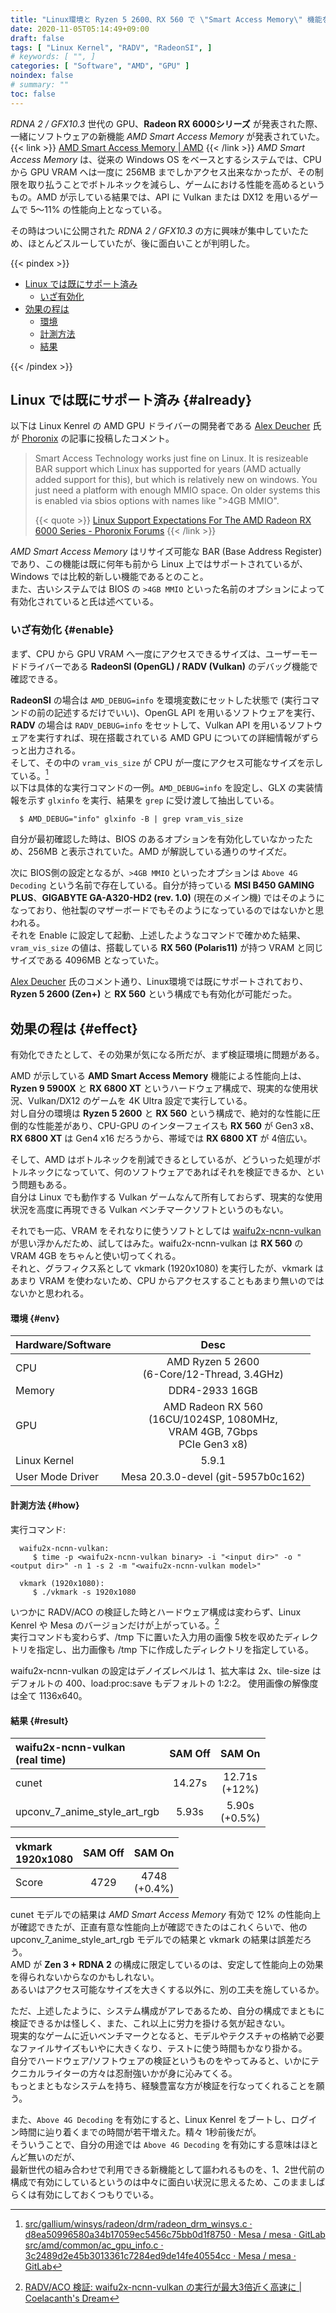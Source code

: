 ```yaml
---
title: "Linux環境と Ryzen 5 2600、RX 560 で \"Smart Access Memory\" 機能を試す"
date: 2020-11-05T05:14:49+09:00
draft: false
tags: [ "Linux Kernel", "RADV", "RadeonSI", ]
# keywords: [ "", ]
categories: [ "Software", "AMD", "GPU" ]
noindex: false
# summary: ""
toc: false
---
```


*RDNA 2 / GFX10.3* 世代の GPU、**Radeon RX 6000シリーズ** が発表された際、一緒にソフトウェアの新機能 *AMD Smart Access Memory* が発表されていた。  
{{< link >}} [AMD Smart Access Memory | AMD](https://www.amd.com/en/technologies/smart-access-memory) {{< /link >}}
*AMD Smart Access Memory* は、従来の Windows OS をベースとするシステムでは、CPU から GPU VRAM へは一度に 256MB までしかアクセス出来なかったが、その制限を取り払うことでボトルネックを減らし、ゲームにおける性能を高めるというもの。AMD が示している結果では、API に Vulkan または DX12 を用いるゲームで 5〜11% の性能向上となっている。  

その時はついに公開された *RDNA 2 / GFX10.3* の方に興味が集中していたため、ほとんどスルーしていたが、後に面白いことが判明した。  

{{< pindex >}}
 
 * [Linux では既にサポート済み](#already)
   * [いざ有効化](#enable)
 * [効果の程は](#effect)
   * [環境](#env)
   * [計測方法](#how)
   * [結果](#result)

{{< /pindex >}}

## Linux では既にサポート済み {#already}

以下は Linux Kenrel の AMD GPU ドライバーの開発者である [Alex Deucher](https://gitlab.freedesktop.org/agd5f) 氏が [Phoronix](https://www.phoronix.com/scan.php?page=home) の記事に投稿したコメント。  

 > Smart Access Technology works just fine on Linux. It is resizeable BAR support which Linux has supported for years (AMD actually added support for this), but which is relatively new on windows. You just need a platform with enough MMIO space. On older systems this is enabled via sbios options with names like ">4GB MMIO".
 >
 > {{< quote >}} [Linux Support Expectations For The AMD Radeon RX 6000 Series - Phoronix Forums](https://www.phoronix.com/forums/forum/linux-graphics-x-org-drivers/open-source-amd-linux/1215570-linux-support-expectations-for-the-amd-radeon-rx-6000-series/page4#post1215694) {{< /link >}}

*AMD Smart Access Memory* はリサイズ可能な BAR (Base Address Register) であり、この機能は既に何年も前から Linux 上ではサポートされているが、Windows では比較的新しい機能であるとのこと。  
また、古いシステムでは BIOS の `>4GB MMIO` といった名前のオプションによって有効化されていると氏は述べている。  

### いざ有効化 {#enable}

まず、CPU から GPU VRAM へ一度にアクセスできるサイズは、ユーザーモードドライバーである **RadeonSI (OpenGL) / RADV (Vulkan)** のデバッグ機能で確認できる。  

**RadeonSI** の場合は `AMD_DEBUG=info` を環境変数にセットした状態で (実行コマンドの前の記述するだけでいい)、OpenGL API を用いるソフトウェアを実行、  
**RADV** の場合は `RADV_DEBUG=info` をセットして、Vulkan API を用いるソフトウェアを実行すれば、現在搭載されている AMD GPU についての詳細情報がずらっと出力される。  
そして、その中の `vram_vis_size` が CPU が一度にアクセス可能なサイズを示している。[^vram_vis_size]  
以下は具体的な実行コマンドの一例。`AMD_DEBUG=info` を設定し、GLX の実装情報を示す `glxinfo` を実行、結果を `grep` に受け渡して抽出している。  

      $ AMD_DEBUG="info" glxinfo -B | grep vram_vis_size

自分が最初確認した時は、BIOS のあるオプションを有効化していなかったため、256MB と表示されていた。AMD が解説している通りのサイズだ。  

[^vram_vis_size]: [src/gallium/winsys/radeon/drm/radeon_drm_winsys.c · d8ea50996580a34b17059ec5456c75bb0d1f8750 · Mesa / mesa · GitLab](https://gitlab.freedesktop.org/mesa/mesa/-/blob/d8ea50996580a34b17059ec5456c75bb0d1f8750/src/gallium/winsys/radeon/drm/radeon_drm_winsys.c#L364) <br> [src/amd/common/ac_gpu_info.c · 3c2489d2e45b3013361c7284ed9de14fe40554cc · Mesa / mesa · GitLab](https://gitlab.freedesktop.org/mesa/mesa/-/blob/3c2489d2e45b3013361c7284ed9de14fe40554cc/src/amd/common/ac_gpu_info.c#L345)

次に BIOS側の設定となるが、`>4GB MMIO` といったオプションは `Above 4G Decoding` という名前で存在している。自分が持っている **MSI B450 GAMING PLUS**、**GIGABYTE GA-A320-HD2 (rev. 1.0)** (現在のメイン機) ではそのようになっており、他社製のマザーボードでもそのようになっているのではないかと思われる。  
それを Enable に設定して起動、上述したようなコマンドで確かめた結果、`vram_vis_size` の値は、搭載している **RX 560 (Polaris11)** が持つ VRAM と同じサイズである 4096MB となっていた。  

[Alex Deucher](https://gitlab.freedesktop.org/agd5f) 氏のコメント通り、Linux環境では既にサポートされており、**Ryzen 5 2600 (Zen+)** と **RX 560** という構成でも有効化が可能だった。  

## 効果の程は {#effect}

有効化できたとして、その効果が気になる所だが、まず検証環境に問題がある。  

AMD が示している **AMD Smart Access Memory** 機能による性能向上は、**Ryzen 9 5900X** と **RX 6800 XT** というハードウェア構成で、現実的な使用状況、Vulkan/DX12 のゲームを 4K Ultra 設定で実行している。  
対し自分の環境は **Ryzen 5 2600** と **RX 560** という構成で、絶対的な性能に圧倒的な性能差があり、CPU-GPU のインターフェイスも **RX 560** が Gen3 x8、**RX 6800 XT** は Gen4 x16 だろうから、帯域では **RX 6800 XT** が 4倍広い。  

そして、AMD はボトルネックを削減できるとしているが、どういった処理がボトルネックになっていて、何のソフトウェアであればそれを検証できるか、という問題もある。  
自分は Linux でも動作する Vulkan ゲームなんて所有しておらず、現実的な使用状況を高度に再現できる Vulkan ベンチマークソフトというのもない。  

それでも一応、VRAM をそれなりに使うソフトとしては [waifu2x-ncnn-vulkan](https://github.com/nihui/waifu2x-ncnn-vulkan) が思い浮かんだため、試してはみた。waifu2x-ncnn-vulkan は **RX 560** の VRAM 4GB をちゃんと使い切ってくれる。  
それと、グラフィクス系として vkmark (1920x1080) を実行したが、vkmark はあまり VRAM を使わないため、CPU からアクセスすることもあまり無いのではないかと思われる。  

#### 環境 {#env}

| Hardware/Software | Desc |
| :-- | :--: |
| CPU | AMD Ryzen 5 2600<br>(6-Core/12-Thread, 3.4GHz) |
| Memory | DDR4-2933 16GB |
| GPU | AMD Radeon RX 560<br>(16CU/1024SP, 1080MHz,<br>VRAM 4GB, 7Gbps<br>PCIe Gen3 x8) |
| Linux Kernel | 5.9.1 |
| User Mode Driver | Mesa 20.3.0-devel (git-5957b0c162) |

#### 計測方法 {#how}

実行コマンド:

      waifu2x-ncnn-vulkan:
         $ time -p <waifu2x-ncnn-vulkan binary> -i "<input dir>" -o "<output dir>" -n 1 -s 2 -m "<waifu2x-ncnn-vulkan model>"

      vkmark (1920x1080):
         $ ./vkmark -s 1920x1080

いつかに RADV/ACO の検証した時とハードウェア構成は変わらず、Linux Kenrel や Mesa のバージョンだけが上がっている。[^radv-aco-test]  
実行コマンドも変わらず、/tmp 下に置いた入力用の画像 5枚を収めたディレクトリを指定し、出力画像も /tmp 下に作成したディレクトリを指定している。  

waifu2x-ncnn-vulkan の設定はデノイズレベルは 1、拡大率は 2x、tile-size はデフォルトの 400、load:proc:save もデフォルトの 1:2:2。
使用画像の解像度は全て 1136x640。  



[^radv-aco-test]: [RADV/ACO 検証: waifu2x-ncnn-vulkan の実行が最大3倍近く高速に | Coelacanth's Dream](/posts/2020/04/26/waifu2x-ncnn-vulkan-speedup-aco/)


#### 結果 {#result}

| waifu2x-ncnn-vulkan<br>(real time) | SAM Off | SAM On |
| :-- | :--: | :--: |
| cunet | 14.27s | 12.71s<br>(+12%) |
| upconv_7_anime_style_art_rgb | 5.93s | 5.90s<br>(+0.5%) |

| vkmark<br>1920x1080 | SAM Off | SAM On |
| :-- | :--: | :--: |
| Score | 4729 | 4748<br>(+0.4%) |

cunet モデルでの結果は *AMD Smart Access Memory* 有効で 12% の性能向上が確認できたが、正直有意な性能向上が確認できたのはこれくらいで、他の upconv_7_anime_style_art_rgb モデルでの結果と vkmark の結果は誤差だろう。  
AMD が **Zen 3 + RDNA 2** の構成に限定しているのは、安定して性能向上の効果を得られないからなのかもしれない。  
あるいはアクセス可能なサイズを大きくする以外に、別の工夫を施しているか。  

ただ、上述したように、システム構成がアレであるため、自分の構成でまともに検証できるかは怪しく、また、これ以上に労力を掛ける気が起きない。  
現実的なゲームに近いベンチマークとなると、モデルやテクスチャの格納で必要なファイルサイズもいやに大きくなり、テストに使う時間もかなり掛かる。  
自分でハードウェア/ソフトウェアの検証というものをやってみると、いかにテクニカルライターの方々は忍耐強いかが身に沁みてくる。  
もっとまともなシステムを持ち、経験豊富な方が検証を行なってくれることを願う。  

また、`Above 4G Decoding` を有効にすると、Linux Kenrel をブートし、ログイン時間に辿り着くまでの時間が若干増えた。精々 1秒前後だが。  
そういうことで、自分の用途では `Above 4G Decoding` を有効にする意味はほとんど無いのだが、  
最新世代の組み合わせで利用できる新機能として謳われるものを、1、2世代前の構成で有効にしているというのは中々に面白い状況に思えるため、このまましばらくは有効にしておくつもりでいる。  

